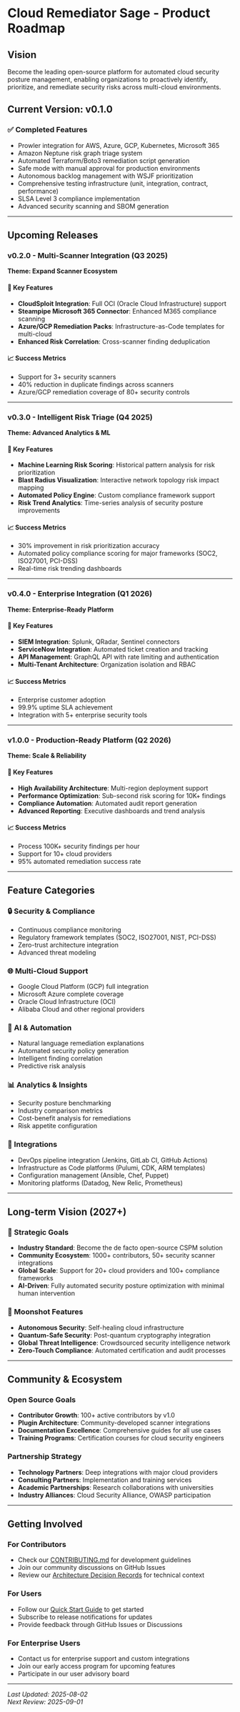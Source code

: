 # Cloud Remediator Sage - Product Roadmap

## Vision
Become the leading open-source platform for automated cloud security posture management, enabling organizations to proactively identify, prioritize, and remediate security risks across multi-cloud environments.

## Current Version: v0.1.0

### ✅ Completed Features
- Prowler integration for AWS, Azure, GCP, Kubernetes, Microsoft 365
- Amazon Neptune risk graph triage system
- Automated Terraform/Boto3 remediation script generation
- Safe mode with manual approval for production environments
- Autonomous backlog management with WSJF prioritization
- Comprehensive testing infrastructure (unit, integration, contract, performance)
- SLSA Level 3 compliance implementation
- Advanced security scanning and SBOM generation

---

## Upcoming Releases

### v0.2.0 - Multi-Scanner Integration (Q3 2025)
**Theme: Expand Scanner Ecosystem**

#### 🎯 Key Features
- **CloudSploit Integration**: Full OCI (Oracle Cloud Infrastructure) support
- **Steampipe Microsoft 365 Connector**: Enhanced M365 compliance scanning
- **Azure/GCP Remediation Packs**: Infrastructure-as-Code templates for multi-cloud
- **Enhanced Risk Correlation**: Cross-scanner finding deduplication

#### 📈 Success Metrics
- Support for 3+ security scanners
- 40% reduction in duplicate findings across scanners
- Azure/GCP remediation coverage of 80+ security controls

---

### v0.3.0 - Intelligent Risk Triage (Q4 2025)
**Theme: Advanced Analytics & ML**

#### 🎯 Key Features
- **Machine Learning Risk Scoring**: Historical pattern analysis for risk prioritization
- **Blast Radius Visualization**: Interactive network topology risk impact mapping
- **Automated Policy Engine**: Custom compliance framework support
- **Risk Trend Analytics**: Time-series analysis of security posture improvements

#### 📈 Success Metrics
- 30% improvement in risk prioritization accuracy
- Automated policy compliance scoring for major frameworks (SOC2, ISO27001, PCI-DSS)
- Real-time risk trending dashboards

---

### v0.4.0 - Enterprise Integration (Q1 2026)
**Theme: Enterprise-Ready Platform**

#### 🎯 Key Features
- **SIEM Integration**: Splunk, QRadar, Sentinel connectors
- **ServiceNow Integration**: Automated ticket creation and tracking
- **API Management**: GraphQL API with rate limiting and authentication
- **Multi-Tenant Architecture**: Organization isolation and RBAC

#### 📈 Success Metrics
- Enterprise customer adoption
- 99.9% uptime SLA achievement
- Integration with 5+ enterprise security tools

---

### v1.0.0 - Production-Ready Platform (Q2 2026)
**Theme: Scale & Reliability**

#### 🎯 Key Features
- **High Availability Architecture**: Multi-region deployment support
- **Performance Optimization**: Sub-second risk scoring for 10K+ findings
- **Compliance Automation**: Automated audit report generation
- **Advanced Reporting**: Executive dashboards and trend analysis

#### 📈 Success Metrics
- Process 100K+ security findings per hour
- Support for 10+ cloud providers
- 95% automated remediation success rate

---

## Feature Categories

### 🔒 Security & Compliance
- Continuous compliance monitoring
- Regulatory framework templates (SOC2, ISO27001, NIST, PCI-DSS)
- Zero-trust architecture integration
- Advanced threat modeling

### 🌐 Multi-Cloud Support
- Google Cloud Platform (GCP) full integration
- Microsoft Azure complete coverage
- Oracle Cloud Infrastructure (OCI)
- Alibaba Cloud and other regional providers

### 🤖 AI & Automation
- Natural language remediation explanations
- Automated security policy generation
- Intelligent finding correlation
- Predictive risk analysis

### 📊 Analytics & Insights
- Security posture benchmarking
- Industry comparison metrics
- Cost-benefit analysis for remediations
- Risk appetite configuration

### 🔗 Integrations
- DevOps pipeline integration (Jenkins, GitLab CI, GitHub Actions)
- Infrastructure as Code platforms (Pulumi, CDK, ARM templates)
- Configuration management (Ansible, Chef, Puppet)
- Monitoring platforms (Datadog, New Relic, Prometheus)

---

## Long-term Vision (2027+)

### 🎯 Strategic Goals
- **Industry Standard**: Become the de facto open-source CSPM solution
- **Community Ecosystem**: 1000+ contributors, 50+ security scanner integrations
- **Global Scale**: Support for 20+ cloud providers and 100+ compliance frameworks
- **AI-Driven**: Fully automated security posture optimization with minimal human intervention

### 🌟 Moonshot Features
- **Autonomous Security**: Self-healing cloud infrastructure
- **Quantum-Safe Security**: Post-quantum cryptography integration
- **Global Threat Intelligence**: Crowdsourced security intelligence network
- **Zero-Touch Compliance**: Automated certification and audit processes

---

## Community & Ecosystem

### Open Source Goals
- **Contributor Growth**: 100+ active contributors by v1.0
- **Plugin Architecture**: Community-developed scanner integrations
- **Documentation Excellence**: Comprehensive guides for all use cases
- **Training Programs**: Certification courses for cloud security engineers

### Partnership Strategy
- **Technology Partners**: Deep integrations with major cloud providers
- **Consulting Partners**: Implementation and training services
- **Academic Partnerships**: Research collaborations with universities
- **Industry Alliances**: Cloud Security Alliance, OWASP participation

---

## Getting Involved

### For Contributors
- Check our [CONTRIBUTING.md](CONTRIBUTING.md) for development guidelines
- Join our community discussions on GitHub Issues
- Review our [Architecture Decision Records](adr/) for technical context

### For Users
- Follow our [Quick Start Guide](README.md#quick-start) to get started
- Subscribe to release notifications for updates
- Provide feedback through GitHub Issues or Discussions

### For Enterprise Users
- Contact us for enterprise support and custom integrations
- Join our early access program for upcoming features
- Participate in our user advisory board

---

*Last Updated: 2025-08-02*  
*Next Review: 2025-09-01*